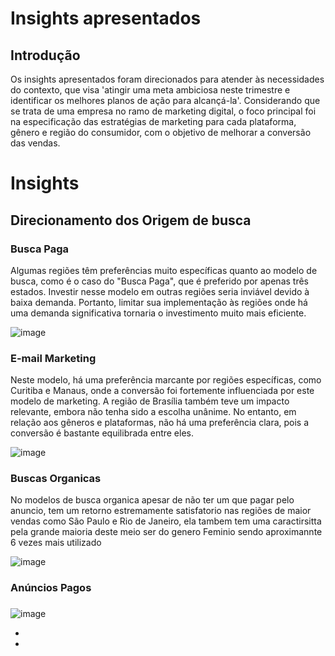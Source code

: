 # Insights apresentados


## Introdução
Os insights apresentados foram direcionados para atender às necessidades do contexto, que visa 'atingir uma meta ambiciosa neste trimestre e identificar os melhores planos de ação para alcançá-la'. Considerando que se trata de uma empresa no ramo de marketing digital, o foco principal foi na especificação das estratégias de marketing para cada plataforma, gênero e região do consumidor, com o objetivo de melhorar a conversão das vendas.  

# Insights

## Direcionamento dos Origem de busca

### Busca Paga

Algumas regiões têm preferências muito específicas quanto ao modelo de busca, como é o caso do "Busca Paga", que é preferido por apenas três estados. Investir nesse modelo em outras regiões seria inviável devido à baixa demanda. Portanto, limitar sua implementação às regiões onde há uma demanda significativa tornaria o investimento muito mais eficiente.

![image](https://github.com/user-attachments/assets/d718dc56-b438-4c12-806b-9e3468a847d1)

### E-mail Marketing


Neste modelo, há uma preferência marcante por regiões específicas, como Curitiba e Manaus, onde a conversão foi fortemente influenciada por este modelo de marketing. A região de Brasília também teve um impacto relevante, embora não tenha sido a escolha unânime. No entanto, em relação aos gêneros e plataformas, não há uma preferência clara, pois a conversão é bastante equilibrada entre eles.


![image](https://github.com/user-attachments/assets/d1a9d946-69b2-4ab5-9113-4575cc390a88)

### Buscas Organicas


No modelos de busca organica apesar de não ter um que pagar pelo anuncio, tem um retorno estremamente satisfatorio nas regiões de maior vendas como São Paulo e Rio de Janeiro, ela tambem tem uma caractirsitta pela grande maioria deste meio ser do genero Feminio sendo aproximannte 6 vezes mais utilizado 


![image](https://github.com/user-attachments/assets/b2eb7e82-08d1-4e9c-a051-5421ef66fab6)

### Anúncios Pagos




### 
![image](https://github.com/user-attachments/assets/0556adaa-8630-483d-b466-8c0408e8fa27)

- 
- 
